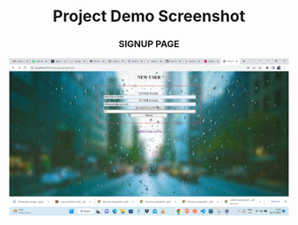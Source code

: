 <h1 align="center">Project Demo Screenshot</h1>
<h3 align="center"> SIGNUP PAGE</h3>

<img src="https://github.com/29deepak/expensetracking-backend/blob/master/signup%20page.png" />

